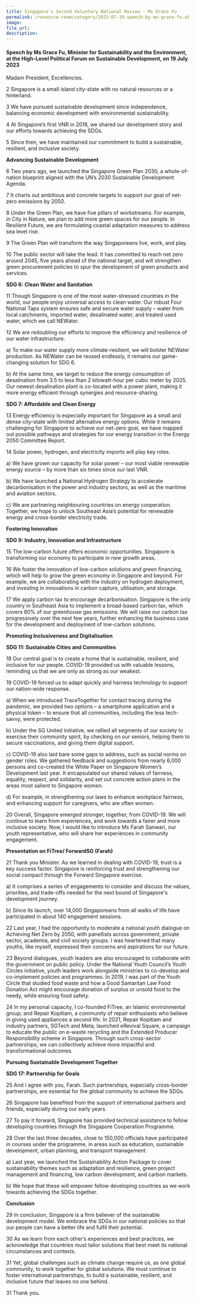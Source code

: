 ```yaml
---  
title: Singapore's Second Voluntary National Review - Ms Grace Fu
permalink: /resource-room/category/2023-07-19-speech-by-ms-grace-fu-at-the-high-level-political-forum-on-sustainable-development
image:  
file_url:  
description:  
---
```

#### Speech by Ms Grace Fu, Minister for Sustainability and the Environment, at the High-Level Political Forum on Sustainable Development, on 19 July 2023

Madam President, Excellencies.

2  Singapore is a small island city-state with no natural resources or a hinterland.

3  We have pursued sustainable development since independence, balancing economic development with environmental sustainability.

4  At Singapore’s first VNR in 2018, we shared our development story and our efforts towards achieving the SDGs.

5  Since then, we have maintained our commitment to build a sustainable, resilient, and inclusive society.

**Advancing Sustainable Development**

6  Two years ago, we launched the Singapore Green Plan 2030, a whole-of-nation blueprint aligned with the UN’s 2030 Sustainable Development Agenda.

7  It charts out ambitious and concrete targets to support our goal of net-zero emissions by 2050.

8  Under the Green Plan, we have five pillars of workstreams. For example, in City in Nature, we plan to add more green spaces for our people. In Resilient Future, we are formulating coastal adaptation measures to address sea level rise.

9  The Green Plan will transform the way Singaporeans live, work, and play.

10  The public sector will take the lead. It has committed to reach net zero around 2045, five years ahead of the national target, and will strengthen green procurement policies to spur the development of green products and services.

**SDG 6: Clean Water and Sanitation**

11  Though Singapore is one of the most water-stressed countries in the world, our people enjoy universal access to clean water. Our robust Four National Taps system ensures safe and secure water supply – water from local catchments, imported water, desalinated water, and treated used water, which we call NEWater.

12  We are redoubling our efforts to improve the efficiency and resilience of our water infrastructure.

a)  To make our water supply more climate-resilient, we will bolster NEWater production. As NEWater can be reused endlessly, it remains our game-changing solution for SDG 6.

b)  At the same time, we target to reduce the energy consumption of desalination from 3.5 to less than 2 kilowatt-hour per cubic meter by 2025. Our newest desalination plant is co-located with a power plant, making it more energy efficient through synergies and resource-sharing.

**SDG 7: Affordable and Clean Energy**

13  Energy efficiency is especially important for Singapore as a small and dense city-state with limited alternative energy options. While it remains challenging for Singapore to achieve our net-zero goal, we have mapped out possible pathways and strategies for our energy transition in the Energy 2050 Committee Report.

14  Solar power, hydrogen, and electricity imports will play key roles.

a)  We have grown our capacity for solar power – our most viable renewable energy source – by more than six times since our last VNR.

b)  We have launched a National Hydrogen Strategy to accelerate decarbonisation in the power and industry sectors, as well as the maritime and aviation sectors.

c)  We are partnering neighbouring countries on energy cooperation. Together, we hope to unlock Southeast Asia’s potential for renewable energy and cross-border electricity trade.

**Fostering Innovation**

**SDG 9: Industry, Innovation and Infrastructure**

15  The low-carbon future offers economic opportunities. Singapore is transforming our economy to participate in new growth areas.

16  We foster the innovation of low-carbon solutions and green financing, which will help to grow the green economy in Singapore and beyond. For example, we are collaborating with the industry on hydrogen deployment, and investing in innovations in carbon capture, utilisation, and storage.

17  We apply carbon tax to encourage decarbonisation. Singapore is the only country in Southeast Asia to implement a broad-based carbon tax, which covers 80% of our greenhouse gas emissions. We will raise our carbon tax progressively over the next few years, further enhancing the business case for the development and deployment of low-carbon solutions.

**Promoting Inclusiveness and Digitalisation**

**SDG 11: Sustainable Cities and Communities**

18  Our central goal is to create a home that is sustainable, resilient, and inclusive for our people. COVID-19 provided us with valuable lessons, reminding us that we are only as strong as our weakest.

19  COVID-19 forced us to adapt quickly and harness technology to support our nation-wide response.

a)  When we introduced TraceTogether for contact tracing during the pandemic, we provided two options – a smartphone application and a physical token – to ensure that all communities, including the less tech-savvy, were protected.

b)  Under the SG United initiative, we rallied all segments of our society to exercise their community spirit, by checking on our seniors, helping them to secure vaccinations, and giving them digital support.

c)  COVID-19 also laid bare some gaps to address, such as social norms on gender roles. We gathered feedback and suggestions from nearly 6,000 persons and co-created the White Paper on Singapore Women’s Development last year. It encapsulated our shared values of fairness, equality, respect, and solidarity, and set out concrete action plans in the areas most salient to Singapore women.

d)  For example, in strengthening our laws to enhance workplace fairness, and enhancing support for caregivers, who are often women.

20  Overall, Singapore emerged stronger, together, from COVID-19. We will continue to learn from experiences, and work towards a fairer and more inclusive society. Now, I would like to introduce Ms Farah Sanwari, our youth representative, who will share her experiences in community engagement.

**Presentation on FiTree/ ForwardSG (Farah)**

21  Thank you Minister. As we learned in dealing with COVID-19, trust is a key success factor. Singapore is reinforcing trust and strengthening our social compact through the Forward Singapore exercise.

a)  It comprises a series of engagements to consider and discuss the values, priorities, and trade-offs needed for the next bound of Singapore's development journey.

b)  Since its launch, over 14,000 Singaporeans from all walks of life have participated in about 140 engagement sessions.

22  Last year, I had the opportunity to moderate a national youth dialogue on Achieving Net Zero by 2050, with panellists across government, private sector, academia, and civil society groups. I was heartened that many youths, like myself, expressed their concerns and aspirations for our future.

23  Beyond dialogues, youth leaders are also encouraged to collaborate with the government on public policy. Under the National Youth Council’s Youth Circles initiative, youth leaders work alongside ministries to co-develop and co-implement policies and programmes. In 2019, I was part of the Youth Circle that studied food waste and how a Good Samaritan Law Food Donation Act might encourage donation of surplus or unsold food to the needy, while ensuring food safety.

24  In my personal capacity, I co-founded FiTree, an Islamic environmental group; and Repair Kopitiam, a community of repair enthusiasts who believe in giving used appliances a second life. In 2021, Repair Kopitiam and industry partners, SGTech and Meta, launched eRevival Square, a campaign to educate the public on e-waste recycling and the Extended Producer Responsibility scheme in Singapore. Through such cross-sector partnerships, we can collectively achieve more impactful and transformational outcomes.

**Pursuing Sustainable Development Together**

**SDG 17: Partnership for Goals**

25  And I agree with you, Farah. Such partnerships, especially cross-border partnerships, are essential for the global community to achieve the SDGs.

26  Singapore has benefited from the support of international partners and friends, especially during our early years.

27  To pay it forward, Singapore has provided technical assistance to fellow developing countries through the Singapore Cooperation Programme.

28  Over the last three decades, close to 150,000 officials have participated in courses under the programme, in areas such as education, sustainable development, urban planning, and transport management.

a) Last year, we launched the Sustainability Action Package to cover sustainability themes such as adaptation and resilience, green project management and financing, low carbon development, and carbon markets.

b)  We hope that these will empower fellow developing countries as we work towards achieving the SDGs together.

**Conclusion**

29  In conclusion, Singapore is a firm believer of the sustainable development model. We embrace the SDGs in our national policies so that our people can have a better life and fulfil their potential.

30  As we learn from each other’s experiences and best practices, we acknowledge that countries must tailor solutions that best meet its national circumstances and contexts.

31  Yet, global challenges such as climate change require us, as one global community, to work together for global solutions. We must continue to foster international partnerships, to build a sustainable, resilient, and inclusive future that leaves no one behind.

31  Thank you.
